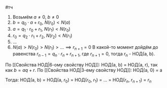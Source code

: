 #тч 
1. Возьмём $a \neq 0, \ b \neq 0$
2. $b = q_0 \cdot a + r_0, \ N(r_0) < N(a)$
3. $a = q_1 \cdot r_0 + r_1, \ N(r_1) < N(r_0)$
4. $r_0 = q_2 \cdot r_1 + r_2, \ N(r_2) < N(r_1)$
5. $\dots$
6. $N(a) > N(r_0) > N(r_1) > \dots \implies r_{n + 1} = 0$
В какой-то момент дойдём до равенства $r_{n - 1} = q_n \cdot r_n + r_{n + 1}$, где $r_{n + 1} = 0$, тогда $r_n$ - НОД(a, b).

По [[Свойства НОД|6-ому свойству НОД]]: НОД(a, b) = НОД(a, r), так как $b = aq + r$.
По [[Свойства НОД|3-ему свойству НОД]]: НОД(a, 0) = a

Тогда: НОД(a, b) = НОД(a, $r_0$) = НОД($r_0, \ r_1$) = $\dots$ = НОД($r_n, \ r_{n + 1}$) = $r_n$